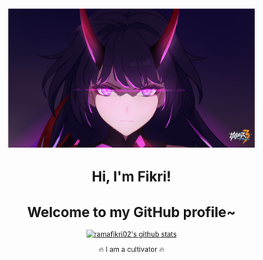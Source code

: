 <p align="center">
  <a href="https://www.edisonlee55.com"><img src="banner.png" alt="ramafikri02 Banner"></a>
</p>

<h1 align="center">Hi, I'm Fikri!</h1>
<h1 align="center">Welcome to my GitHub profile~</h1>

<p align="center">
  <a href="https://github.com/ramafikri02"><img src="https://github-readme-stats.vercel.app/api?username=ramafikri02&hide_border=true&show_icons=true&theme=buefy" alt="ramafikri02's github stats"></a>
</p>

<p align="center">🔥 I am a cultivator 🔥</p>

<!--

Here are some ideas to get you started:

- 🔭 I’m currently working on ...
- 🌱 I’m currently learning ...
- 👯 I’m looking to collaborate on ...
- 🤔 I’m looking for help with ...
- 💬 Ask me about ...
- 📫 How to reach me: ...
- 😄 Pronouns: ...
- ⚡ Fun fact: ...
-->
